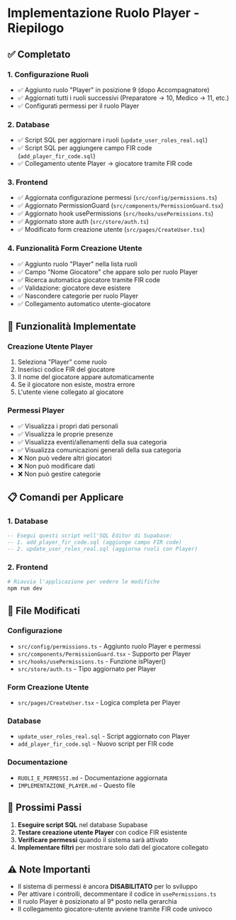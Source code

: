 # Implementazione Ruolo Player - Riepilogo

## ✅ Completato

### 1. **Configurazione Ruoli**
- ✅ Aggiunto ruolo "Player" in posizione 9 (dopo Accompagnatore)
- ✅ Aggiornati tutti i ruoli successivi (Preparatore → 10, Medico → 11, etc.)
- ✅ Configurati permessi per il ruolo Player

### 2. **Database**
- ✅ Script SQL per aggiornare i ruoli (`update_user_roles_real.sql`)
- ✅ Script SQL per aggiungere campo FIR code (`add_player_fir_code.sql`)
- ✅ Collegamento utente Player → giocatore tramite FIR code

### 3. **Frontend**
- ✅ Aggiornata configurazione permessi (`src/config/permissions.ts`)
- ✅ Aggiornato PermissionGuard (`src/components/PermissionGuard.tsx`)
- ✅ Aggiornato hook usePermissions (`src/hooks/usePermissions.ts`)
- ✅ Aggiornato store auth (`src/store/auth.ts`)
- ✅ Modificato form creazione utente (`src/pages/CreateUser.tsx`)

### 4. **Funzionalità Form Creazione Utente**
- ✅ Aggiunto ruolo "Player" nella lista ruoli
- ✅ Campo "Nome Giocatore" che appare solo per ruolo Player
- ✅ Ricerca automatica giocatore tramite FIR code
- ✅ Validazione: giocatore deve esistere
- ✅ Nascondere categorie per ruolo Player
- ✅ Collegamento automatico utente-giocatore

## 🎯 Funzionalità Implementate

### **Creazione Utente Player**
1. Seleziona "Player" come ruolo
2. Inserisci codice FIR del giocatore
3. Il nome del giocatore appare automaticamente
4. Se il giocatore non esiste, mostra errore
5. L'utente viene collegato al giocatore

### **Permessi Player**
- ✅ Visualizza i propri dati personali
- ✅ Visualizza le proprie presenze  
- ✅ Visualizza eventi/allenamenti della sua categoria
- ✅ Visualizza comunicazioni generali della sua categoria
- ❌ Non può vedere altri giocatori
- ❌ Non può modificare dati
- ❌ Non può gestire categorie

## 📋 Comandi per Applicare

### 1. **Database**
```sql
-- Esegui questi script nell'SQL Editor di Supabase:
-- 1. add_player_fir_code.sql (aggiunge campo FIR code)
-- 2. update_user_roles_real.sql (aggiorna ruoli con Player)
```

### 2. **Frontend**
```powershell
# Riavvia l'applicazione per vedere le modifiche
npm run dev
```

## 🔧 File Modificati

### **Configurazione**
- `src/config/permissions.ts` - Aggiunto ruolo Player e permessi
- `src/components/PermissionGuard.tsx` - Supporto per Player
- `src/hooks/usePermissions.ts` - Funzione isPlayer()
- `src/store/auth.ts` - Tipo aggiornato per Player

### **Form Creazione Utente**
- `src/pages/CreateUser.tsx` - Logica completa per Player

### **Database**
- `update_user_roles_real.sql` - Script aggiornato con Player
- `add_player_fir_code.sql` - Nuovo script per FIR code

### **Documentazione**
- `RUOLI_E_PERMESSI.md` - Documentazione aggiornata
- `IMPLEMENTAZIONE_PLAYER.md` - Questo file

## 🚀 Prossimi Passi

1. **Eseguire script SQL** nel database Supabase
2. **Testare creazione utente Player** con codice FIR esistente
3. **Verificare permessi** quando il sistema sarà attivato
4. **Implementare filtri** per mostrare solo dati del giocatore collegato

## ⚠️ Note Importanti

- Il sistema di permessi è ancora **DISABILITATO** per lo sviluppo
- Per attivare i controlli, decommentare il codice in `usePermissions.ts`
- Il ruolo Player è posizionato al 9° posto nella gerarchia
- Il collegamento giocatore-utente avviene tramite FIR code univoco













